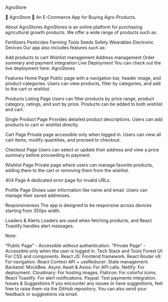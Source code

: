 AgroStore


🌱 AgroStore 🛒
An E-Commerce App for Buying Agro-Products.

About AgroStores
AgroStores is an online platform for purchasing agricultural growth products. We offer a wide range of products such as:

Fertilizers
Pesticides
Farming Tools
Seeds
Safety Wearables
Electronic Devices
Our app also includes features such as:

Add products to cart
Wishlist management
Address management
Order summary and payment integration
Live Deployment
You can check out the live deployment here: AgroStores

Features
Home Page
Public page with a navigation bar, header image, and product categories. Users can view products, filter by categories, and add to the cart or wishlist.

Products Listing Page
Users can filter products by price range, product category, ratings, and sort by price. Products can be added to both wishlist and cart.

Single Product Page
Provides detailed product descriptions. Users can add products to cart or wishlist directly.

Cart Page
Private page accessible only when logged in. Users can view all cart items, modify quantities, and proceed to checkout.

Checkout Page
Users can select or update their address and view a price summary before proceeding to payment.

Wishlist Page
Private page where users can manage favorite products, adding them to the cart or removing them from the wishlist.

404 Page
A dedicated error page for invalid URLs.

Profile Page
Shows user information like name and email. Users can manage their saved addresses.

Responsiveness
The app is designed to be responsive across devices starting from 350px width.

Loaders & Alerts
Loaders are used when fetching products, and React Toastify handles alert messages.

Note:

"Public Page" - Accessible without authentication.
"Private Page" - Accessible only when the user is logged in.
Tech Stack and Tools
Forest UI: For CSS and components.
React JS: Frontend framework.
React Router v6: For navigation.
React Context API + useReducer: State management.
Backend: MockBee.
Async Await & Axios: For API calls.
Netlify: For deployment.
Cloudinary: For hosting images.
Flaticon: For colorful icons.
React Toastify: For alert notifications.
Paypal: Test payments integration.
Issues & Suggestions
If you encounter any issues or have suggestions, feel free to raise them via the GitHub repository. You can also send your feedback or suggestions via email.